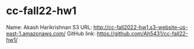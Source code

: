 # cc-fall22-hw1

Name: Akash Harikrishnan
S3 URL: http://cc-fall2022-hw1.s3-website-us-east-1.amazonaws.com/
GitHub link: https://github.com/Ah5431/cc-fall22-hw1/
